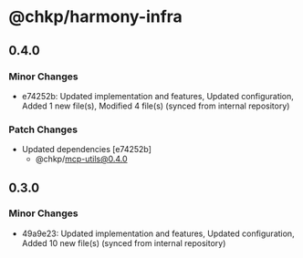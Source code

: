 # @chkp/harmony-infra

## 0.4.0

### Minor Changes

- e74252b: Updated implementation and features, Updated configuration, Added 1 new file(s), Modified 4 file(s) (synced from internal repository)

### Patch Changes

- Updated dependencies [e74252b]
  - @chkp/mcp-utils@0.4.0

## 0.3.0

### Minor Changes

- 49a9e23: Updated implementation and features, Updated configuration, Added 10 new file(s) (synced from internal repository)
